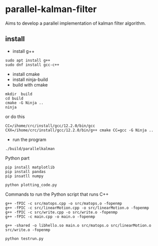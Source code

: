 # parallel-kalman-filter
Aims to develop a parallel implementation of kalman filter algorithm.


## install 
- install g++
```
sudo apt install g++
sudo dnf install gcc-c++
```
- install cmake
- install ninja-build
- build with cmake
```
mkdir  build
cd build
cmake -G Ninja ..
ninja
```
or do this
```
CC=/ihome/crc/install/gcc/12.2.0/bin/gcc CXX=/ihome/crc/install/gcc/12.2.0/bin/g++ cmake CC=gcc -G Ninja ..
```
- run the program
```
./build/parallelkalman
```

Python part

```
pip install matplotlib
pip install pandas
pip insatll numpy

python plotting_code.py
```

Commands to run the Python script that runs C++
```
g++ -fPIC -c src/matops.cpp -o src/matops.o -fopenmp
g++ -fPIC -c src/linearMotion.cpp -o src/linearMotion.o -fopenmp
g++ -fPIC -c src/write.cpp -o src/write.o -fopenmp
g++ -fPIC -c main.cpp -o main.o -fopenmp

g++ -shared -o libhello.so main.o src/matops.o src/linearMotion.o src/write.o -fopenmp

python testrun.py
```


